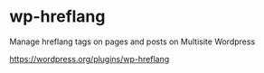 # wp-hreflang
Manage hreflang tags on pages and posts on Multisite Wordpress

https://wordpress.org/plugins/wp-hreflang
